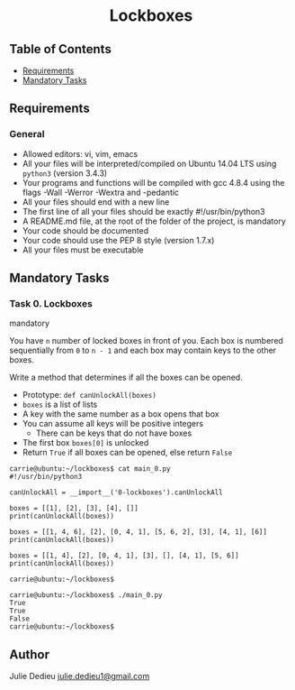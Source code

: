 # <p align="center">Lockboxes</p>

## Table of Contents

- [Requirements](#requirements)
- [Mandatory Tasks](#Mandatory-Tasks)

## Requirements
 
### General

- Allowed editors: vi, vim, emacs
- All your files will be interpreted/compiled on Ubuntu 14.04 LTS using `python3` (version 3.4.3)
- Your programs and functions will be compiled with gcc 4.8.4 using the flags -Wall -Werror -Wextra and -pedantic
- All your files should end with a new line
- The first line of all your files should be exactly #!/usr/bin/python3
- A README.md file, at the root of the folder of the project, is mandatory
- Your code should be documented
- Your code should use the PEP 8 style (version 1.7.x)
- All your files must be executable


## Mandatory Tasks


### Task 0. Lockboxes
mandatory

You have `n` number of locked boxes in front of you. Each box is numbered sequentially from `0` to `n - 1` and each box may contain keys to the other boxes.

Write a method that determines if all the boxes can be opened.

- Prototype: `def canUnlockAll(boxes)`
- `boxes` is a list of lists
- A key with the same number as a box opens that box
- You can assume all keys will be positive integers
    - There can be keys that do not have boxes
- The first box `boxes[0]` is unlocked
- Return `True` if all boxes can be opened, else return `False`

```
carrie@ubuntu:~/lockboxes$ cat main_0.py
#!/usr/bin/python3

canUnlockAll = __import__('0-lockboxes').canUnlockAll

boxes = [[1], [2], [3], [4], []]
print(canUnlockAll(boxes))

boxes = [[1, 4, 6], [2], [0, 4, 1], [5, 6, 2], [3], [4, 1], [6]]
print(canUnlockAll(boxes))

boxes = [[1, 4], [2], [0, 4, 1], [3], [], [4, 1], [5, 6]]
print(canUnlockAll(boxes))

carrie@ubuntu:~/lockboxes$
```

```
carrie@ubuntu:~/lockboxes$ ./main_0.py
True
True
False
carrie@ubuntu:~/lockboxes$
```

## Author

Julie Dedieu <julie.dedieu1@gmail.com>
